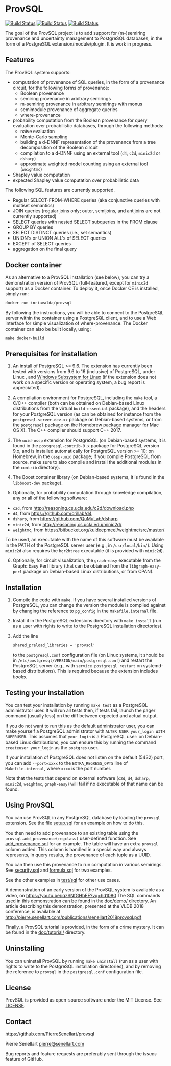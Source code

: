 # ProvSQL

[![Build Status](https://github.com/PierreSenellart/provsql/actions/workflows/build_and_test.yml/badge.svg?branch=master)](https://github.com/PierreSenellart/provsql/actions/workflows/build_and_test.yml)
[![Build Status](https://github.com/PierreSenellart/provsql/actions/workflows/macos.yml/badge.svg?branch=master)](https://github.com/PierreSenellart/provsql/actions/workflows/macos.yml)
[![Build Status](https://github.com/PierreSenellart/provsql/actions/workflows/wsl.yml/badge.svg?branch=master)](https://github.com/PierreSenellart/provsql/actions/workflows/wsl.yml)

The goal of the ProvSQL project is to add support for (m-)semiring provenance
and uncertainty management to PostgreSQL databases, in the form of a
PostgreSQL extension/module/plugin. It is work in progress.

## Features

The ProvSQL system supports:
* computation of provenance of SQL queries, in the form of a provenance
  circuit, for the following forms of provenance:
  * Boolean provenance
  * semiring provenance in arbitrary semirings
  * m-semiring provenance in arbitrary semirings with monus
  * semimodule provenance of aggregate queries
  * where-provenance
* probability computation from the Boolean provenance for query
  evaluation over probabilistic databases, through the
  following methods:
  * naïve evaluation
  * Monte-Carlo sampling
  * building a d-DNNF representation of the provenance from a tree
    decomposition of the Boolean circuit
  * compilation to a d-DNNF using an external tool (`d4`, `c2d`,
    `minic2d` or `dsharp`)
  * approximate weighted model counting using an external tool
    (`weightmc`)
* Shapley value computation
* expected Shapley value computation over probabilistic data

The following SQL features are currently supported.

* Regular SELECT-FROM-WHERE queries (aka conjunctive queries with
  multiset semantics)
* JOIN queries (regular joins only; outer, semijoins, and antijoins
  are not currently supported)
* SELECT queries with nested SELECT subqueries in the FROM clause
* GROUP BY queries
* SELECT DISTINCT queries (i.e., set semantics)
* UNION's or UNION ALL's of SELECT queries
* EXCEPT of SELECT queries
* aggregation on the final query

## Docker container

As an alternative to a ProvSQL installation (see below), you can try
a demonstration version of ProvSQL (full-featured, except for `minic2d`
support) as a Docker container. To deploy it, once Docker CE is
installed, simply run:

```
docker run inriavalda/provsql
```

By following the instructions, you will be able to connect to the
PostgreSQL server within the container using a PostgreSQL client,
and to use a Web interface for simple visualization of where-provenance.
The Docker container can also be built locally, using:

```
make docker-build
```

## Prerequisites for installation

1. An install of PostgreSQL >= 9.6. The extension has currently been
   tested with versions from 9.6 to 16 (inclusive) of PostgreSQL, under
   Linux , and [Windows Subsystem for
   Linux](https://learn.microsoft.com/en-us/windows/wsl/about) (if the
   extension does not work on a specific version or operating system, a
   bug report is appreciated).

2. A compilation environment for PostgreSQL, including the `make` tool, a
   C/C++ compiler (both can be obtained on Debian-based Linux distributions
   from the virtual `build-essential` package), and the headers for your
   PostgreSQL version (as can be obtained for instance from the
   `postgresql-server-dev-xx` package on Debian-based systems, or from
   the `postgresql` package on the Homebrew package manager for Mac OS X).
   The C++ compiler should support C++ 2017.

3. The `uuid-ossp` extension for PostgreSQL (on Debian-based
   systems, it is found in the `postgresql-contrib-9.x` package for
   PostgreSQL version 9.x, and is installed automatically for PostgreSQL
   version >= 10; on Homebrew, in the `ossp-uuid` package; if you compile
   PostgreSQL from source, make sure to also compile and install the
   additional modules in the `contrib` directory).

4. The Boost container library (on Debian-based systems, it is found in
   the `libboost-dev` package).

5. Optionally, for probability computation through knowledge compilation,
   any or all of the following software:
  * `c2d`, from <http://reasoning.cs.ucla.edu/c2d/download.php>
  * `d4`, from <https://github.com/crillab/d4>
  * `dsharp`, from <https://github.com/QuMuLab/dsharp>
  * `minic2d`, from <http://reasoning.cs.ucla.edu/minic2d/>
  * `weightmc`, from <https://bitbucket.org/kuldeepmeel/weightmc/src/master/>

   To be used, an executable with the name of this software must be
   available in the PATH of the PostgreSQL server user (e.g., in
   `/usr/local/bin/`).
   Using `minic2d` also requires the
   `hgr2htree` executable (it is provided with `minic2d`).

6. Optionally, for circuit visualization, the `graph-easy` executable
   from the Graph::Easy Perl library (that can be obtained from the
   `libgraph-easy-perl` package on Debian-based Linux distributions, or
   from CPAN).

## Installation

1. Compile the code with `make`. If you have several installed versions
   of PostgreSQL, you can change the version the module is compiled
   against by changing the reference to `pg_config` in the
   `Makefile.internal` file.

2. Install it in the PostgreSQL extensions directory with `make install`
   (run as a user with rights to write to the PostgreSQL installation
   directories).

3. Add the line

   ```
   shared_preload_libraries = 'provsql'
   ```

   to the `postgresql.conf` configuration file (on Linux systems, it should
   be in `/etc/postgresql/VERSION/main/postgresql.conf`) and restart the
   PostgreSQL server (e.g., with `service postgresql restart` on
   systemd-based distributions). This is required because the extension
   includes *hooks*.

## Testing your installation

You can test your installation by running `make test` as a PostgreSQL
administrator user. It will run all tests then, if tests fail, launch the
pager command (usually less) on the diff between expected and actual
output.

If you do not want to run this as the default administrator user, you can
make yourself a PostgreSQL administrator with `ALTER USER your_login
WITH SUPERUSER`. This assumes that `your_login` is a PostgreSQL user:
on Debian-based Linux distributions, you can ensure this by running the
command `createuser your_login` as the `postgres` user.

If your installation of PostgreSQL does not listen on the default (5432)
port, you can add `--port=xxxx` to the `EXTRA_REGRESS_OPTS` line of
`Makefile.internal`, where `xxxx` is the port number.

Note that the tests that depend on external software (`c2d`, `d4`,
`dsharp`, `minic2d`, `weightmc`, `graph-easy`) will fail if no executable of that
name can be found.

## Using ProvSQL

You can use ProvSQL in any PostgreSQL database by loading the
`provsql` extension. See the file [setup.sql](test/sql/setup.sql)
for an example on how to do this.

You then need to add provenance to an existing table using the
`provsql.add_provenance(regclass)` user-defined function.
See [add_provenance.sql](test/sql/add_provenance.sql) for an example.
The table will have an extra `provsql` column added. This column
is handled in a special way and always represents, in query results, the
provenance of each tuple as a UUID.

You can then use this provenance to run computation in various semirings.
See [security.sql](test/sql/security.sql) and
[formula.sql](test/sql/formula.sql) for two examples.

See the other examples in [test/sql](test/sql) for other use cases.

A demonstration of an early version of the ProvSQL system is available as
a video, on <https://youtu.be/iqzSNfGHbEE?vq=hd1080>
The SQL commands used in this demonstration can be found in the [doc/demo/](doc/demo/)
directory. An article describing this demonstration, presented at the VLDB 2018
conference, is available at
<http://pierre.senellart.com/publications/senellart2018provsql.pdf>

Finally, a ProvSQL tutorial is provided, in the form of a crime mystery.
It can be found in the [doc/tutorial/](doc/tutorial/) directory.

## Uninstalling

You can uninstall ProvSQL by running `make uninstall` (run as a user with
rights to write to the PostgreSQL installation directories), and by removing the
reference to `provsql` in the `postgresql.conf` configuration file.

## License

ProvSQL is provided as open-source software under the MIT License. See [LICENSE](LICENSE).

## Contact

<https://github.com/PierreSenellart/provsql>

Pierre Senellart <pierre@senellart.com>

Bug reports and feature requests are
preferably sent through the *Issues* feature of GitHub.
